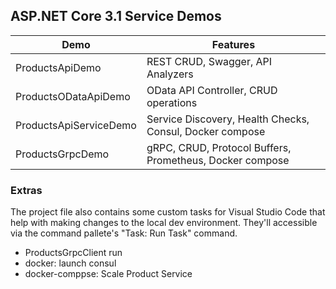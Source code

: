 ## ASP.NET Core 3.1 Service Demos

| Demo                   | Features                                                 |
| ---------------------- | -------------------------------------------------------- |
| ProductsApiDemo        | REST CRUD, Swagger, API Analyzers                        |
| ProductsODataApiDemo   | OData API Controller, CRUD operations                    |
| ProductsApiServiceDemo | Service Discovery, Health Checks, Consul, Docker compose |
| ProductsGrpcDemo       | gRPC, CRUD, Protocol Buffers, Prometheus, Docker compose |

### Extras

The project file also contains some custom tasks for Visual Studio Code that help with making changes to the local dev environment. They'll accessible via the command pallete's "Task: Run Task" command.

- ProductsGrpcClient run
- docker: launch consul
- docker-comppse: Scale Product Service
